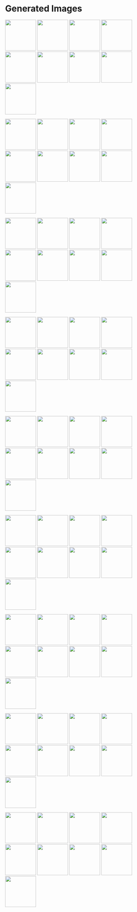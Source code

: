 # Generated Images



<img src="2025_09_27_01.webp" width="100"/> <img src="2025_09_27_02.webp" width="100"/> <img src="2025_09_27_03.webp" width="100"/> <img src="2025_09_27_04.webp" width="100"/> <img src="2025_09_27_05.webp" width="100"/> <img src="2025_09_27_06.webp" width="100"/> <img src="2025_09_27_07.webp" width="100"/> <img src="2025_09_27_08.webp" width="100"/> <img src="2025_09_27_09.webp" width="100"/>

<img src="2025_09_27_10.webp" width="100"/> <img src="2025_09_27_11.webp" width="100"/> <img src="2025_09_27_12.webp" width="100"/> <img src="2025_09_27_13.webp" width="100"/> <img src="2025_09_27_14.webp" width="100"/> <img src="2025_09_27_15.webp" width="100"/> <img src="2025_09_27_16.webp" width="100"/> <img src="2025_09_27_17.webp" width="100"/> <img src="2025_09_27_18.webp" width="100"/>

<img src="2025_09_27_19.webp" width="100"/> <img src="2025_09_27_20.webp" width="100"/> <img src="2025_09_27_21.webp" width="100"/> <img src="2025_09_27_22.webp" width="100"/> <img src="2025_09_27_23.webp" width="100"/> <img src="2025_09_27_24.webp" width="100"/> <img src="2025_09_27_25.webp" width="100"/> <img src="2025_09_27_26.webp" width="100"/> <img src="2025_09_27_27.webp" width="100"/>

<img src="2025_09_27_28.webp" width="100"/> <img src="2025_09_27_29.webp" width="100"/> <img src="2025_09_27_30.webp" width="100"/> <img src="2025_09_27_31.webp" width="100"/> <img src="2025_09_27_32.webp" width="100"/> <img src="2025_09_27_33.webp" width="100"/> <img src="2025_09_27_34.webp" width="100"/> <img src="2025_09_27_35.webp" width="100"/> <img src="2025_09_27_36.webp" width="100"/>

<img src="2025_09_27_37.webp" width="100"/> <img src="2025_09_27_38.webp" width="100"/> <img src="2025_09_27_39.webp" width="100"/> <img src="2025_09_27_40.webp" width="100"/> <img src="2025_09_27_41.webp" width="100"/> <img src="2025_09_27_42.webp" width="100"/> <img src="2025_09_27_43.webp" width="100"/> <img src="2025_09_27_44.webp" width="100"/> <img src="2025_09_27_45.webp" width="100"/>

<img src="2025_09_27_46.webp" width="100"/> <img src="2025_09_27_47.webp" width="100"/> <img src="2025_09_27_48.webp" width="100"/> <img src="2025_09_27_49.webp" width="100"/> <img src="2025_09_27_50.webp" width="100"/> <img src="2025_09_27_51.webp" width="100"/> <img src="2025_09_27_52.webp" width="100"/> <img src="2025_09_27_53.webp" width="100"/> <img src="2025_09_27_54.webp" width="100"/>

<img src="2025_09_27_55.webp" width="100"/> <img src="2025_09_27_56.webp" width="100"/> <img src="2025_09_27_57.webp" width="100"/> <img src="2025_09_27_58.webp" width="100"/> <img src="2025_09_27_59.webp" width="100"/> <img src="2025_09_27_60.webp" width="100"/> <img src="2025_09_27_61.webp" width="100"/> <img src="2025_09_27_62.webp" width="100"/> <img src="2025_09_27_63.webp" width="100"/>

<img src="2025_09_27_64.webp" width="100"/> <img src="2025_09_27_65.webp" width="100"/> <img src="2025_09_27_66.webp" width="100"/> <img src="2025_09_27_67.webp" width="100"/> <img src="2025_09_27_68.webp" width="100"/> <img src="2025_09_27_69.webp" width="100"/> <img src="2025_09_27_70.webp" width="100"/> <img src="2025_09_27_71.webp" width="100"/> <img src="2025_09_27_72.webp" width="100"/>

<img src="2025_09_27_73.webp" width="100"/> <img src="2025_09_27_74.webp" width="100"/> <img src="2025_09_27_75.webp" width="100"/> <img src="2025_09_27_76.webp" width="100"/> <img src="2025_09_27_77.webp" width="100"/> <img src="2025_09_27_78.webp" width="100"/> <img src="2025_09_27_79.webp" width="100"/> <img src="2025_09_27_80.webp" width="100"/> <img src="2025_09_27_81.webp" width="100"/>